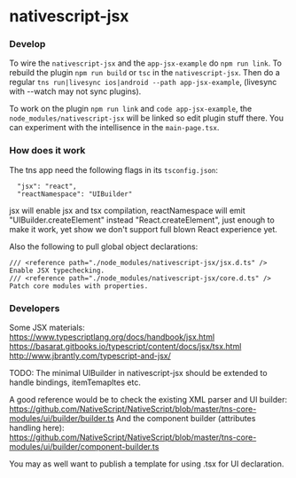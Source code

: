 # nativescript-jsx

### Develop
To wire the `nativescript-jsx` and the `app-jsx-example` do `npm run link`.
To rebuild the plugin `npm run build` or `tsc` in the `nativescript-jsx`.
Then do a regular `tns run|livesync ios|android --path app-jsx-example`, (livesync with --watch may not sync plugins).

To work on the plugin `npm run link` and `code app-jsx-example`, the `node_modules/nativescript-jsx` will be linked so edit plugin stuff there.
You can experiment with the intellisence in the `main-page.tsx`.

### How does it work
The tns app need the following flags in its `tsconfig.json`:
```
  "jsx": "react",
  "reactNamespace": "UIBuilder"
```
jsx will enable jsx and tsx compilation, reactNamespace will emit "UIBuilder.createElement" instead "React.createElement",
just enough to make it work, yet show we don't support full blown React experience yet.

Also the following to pull global object declarations:
```
/// <reference path="./node_modules/nativescript-jsx/jsx.d.ts" /> Enable JSX typechecking.
/// <reference path="./node_modules/nativescript-jsx/core.d.ts" /> Patch core modules with properties.
```

### Developers
Some JSX materials:
https://www.typescriptlang.org/docs/handbook/jsx.html
https://basarat.gitbooks.io/typescript/content/docs/jsx/tsx.html
http://www.jbrantly.com/typescript-and-jsx/

TODO:
The minimal UIBuilder in nativescript-jsx should be extended to handle bindings, itemTemapltes etc.

A good reference would be to check the existing XML parser and UI builder:
https://github.com/NativeScript/NativeScript/blob/master/tns-core-modules/ui/builder/builder.ts
And the component builder (attributes handling here):
https://github.com/NativeScript/NativeScript/blob/master/tns-core-modules/ui/builder/component-builder.ts

You may as well want to publish a template for using .tsx for UI declaration.
